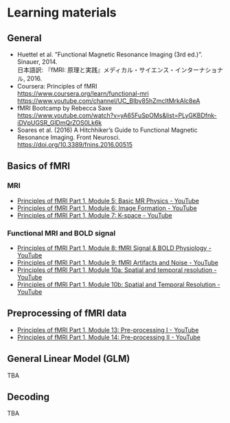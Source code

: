 # Learning materials

## General

- Huettel et al. ”Functional Magnetic Resonance Imaging (3rd ed.)”. Sinauer, 2014.<br>日本語訳: 『fMRI: 原理と実践』メディカル・サイエンス・インターナショナル, 2016.
- Coursera: Principles of fMRI <br>https://www.coursera.org/learn/functional-mri<br>https://www.youtube.com/channel/UC_BIby85hZmcItMrkAlc8eA
- fMRI Bootcamp by Rebecca Saxe<br>https://www.youtube.com/watch?v=yA65FuSpOMs&list=PLyGKBDfnk-iDVpUGSR_GlDmQrZOS0Lk6k
- Soares et al. (2016) A Hitchhiker’s Guide to Functional Magnetic Resonance Imaging. Front Neurosci. <https://doi.org/10.3389/fnins.2016.00515>

## Basics of fMRI

### MRI

- [Principles of fMRI Part 1, Module 5: Basic MR Physics - YouTube](https://www.youtube.com/watch?v=XsDXxgjEJVY)
- [Principles of fMRI Part 1, Module 6: Image Formation - YouTube](https://www.youtube.com/watch?v=PxqDjhO9FUs)
- [Principles of fMRI Part 1, Module 7: K-space - YouTube](https://www.youtube.com/watch?v=FI5frNsRTI4)

### Functional MRI and BOLD signal

- [Principles of fMRI Part 1, Module 8: fMRI Signal & BOLD Physiology - YouTube](https://www.youtube.com/watch?v=jG2WQpgpnMs)
- [Principles of fMRI Part 1, Module 9: fMRI Artifacts and Noise - YouTube](https://www.youtube.com/watch?v=7Kk_RsGycHs)
- [Principles of fMRI Part 1, Module 10a: Spatial and temporal resolution - YouTube](https://www.youtube.com/watch?v=tSoirJQCWx0)
- [Principles of fMRI Part 1, Module 10b: Spatial and Temporal Resolution - YouTube](https://www.youtube.com/watch?v=sC-i1Wi8ocU)

## Preprocessing of fMRI data

- [Principles of fMRI Part 1, Module 13: Pre-processing I - YouTube](https://www.youtube.com/watch?v=Qc3rRaJWOc4)
- [Principles of fMRI Part 1, Module 14: Pre-processing II - YouTube](https://www.youtube.com/watch?v=qamRGWSC-6g)

## General Linear Model (GLM)

TBA

## Decoding

TBA
